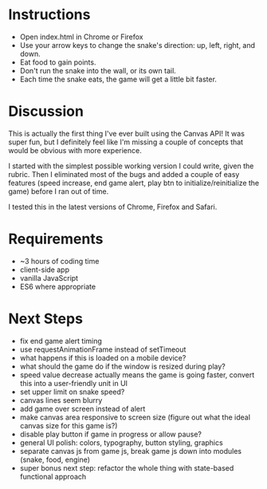 # Instructions

- Open index.html in Chrome or Firefox
- Use your arrow keys to change the snake's direction: up, left, right, and down.
- Eat food to gain points.
- Don't run the snake into the wall, or its own tail.
- Each time the snake eats, the game will get a little bit faster.

# Discussion

This is actually the first thing I've ever built using the Canvas API! It was super fun, but I definitely feel like I'm missing a couple of concepts that would be obvious with more experience.

I started with the simplest possible working version I could write, given the rubric. Then I eliminated most of the bugs and added a couple of easy features (speed increase, end game alert, play btn to initialize/reinitialize the game) before I ran out of time.

I tested this in the latest versions of Chrome, Firefox and Safari.

# Requirements

- ~3 hours of coding time
- client-side app
- vanilla JavaScript
- ES6 where appropriate

# Next Steps

- fix end game alert timing
- use requestAnimationFrame instead of setTimeout
- what happens if this is loaded on a mobile device?
- what should the game do if the window is resized during play?
- speed value decrease actually means the game is going faster, convert this into a user-friendly unit in UI
- set upper limit on snake speed?
- canvas lines seem blurry
- add game over screen instead of alert
- make canvas area responsive to screen size (figure out what the ideal canvas size for this game is?)
- disable play button if game in progress or allow pause?
- general UI polish: colors, typography, button styling, graphics
- separate canvas js from game js, break game js down into modules (snake, food, engine)
- super bonus next step: refactor the whole thing with state-based functional approach
